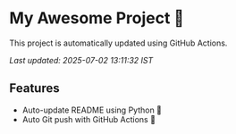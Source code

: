 # My Awesome Project 🚀

This project is automatically updated using GitHub Actions.

_Last updated: 2025-07-02 13:11:32 IST_

## Features
- Auto-update README using Python 🐍
- Auto Git push with GitHub Actions 🤖
